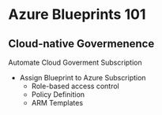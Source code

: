 # Azure Blueprints 101

## Cloud-native Govermenence

Automate Cloud Goverment Subscription

- Assign Blueprint to Azure Subscription
  - Role-based access control
  - Policy Definition
  - ARM Templates
